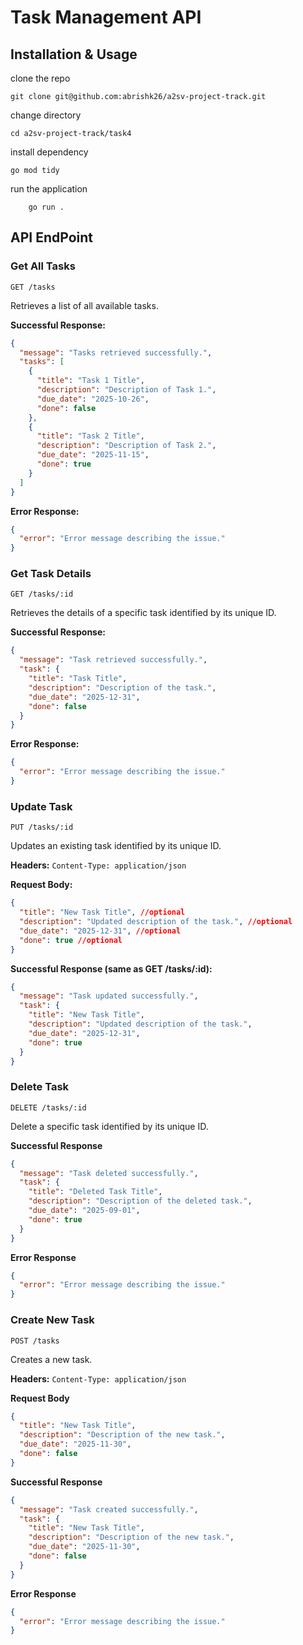 
# Task Management API

## Installation & Usage
clone the repo
```
git clone git@github.com:abrishk26/a2sv-project-track.git
```

change directory
```
cd a2sv-project-track/task4
```

install dependency
```
go mod tidy
```

run the application
``` 
    go run .
```

## API EndPoint


### Get All Tasks

`GET /tasks`

Retrieves a list of all available tasks.

**Successful Response:**

```json
{
  "message": "Tasks retrieved successfully.",
  "tasks": [
    {
      "title": "Task 1 Title",
      "description": "Description of Task 1.",
      "due_date": "2025-10-26",
      "done": false
    },
    {
      "title": "Task 2 Title",
      "description": "Description of Task 2.",
      "due_date": "2025-11-15",
      "done": true
    }
  ]
}
```

**Error Response:**
```json
{
  "error": "Error message describing the issue."
}
```

### Get Task Details

`GET /tasks/:id`

Retrieves the details of a specific task identified by its unique ID.

**Successful Response:**
```json
{
  "message": "Task retrieved successfully.",
  "task": {
    "title": "Task Title",
    "description": "Description of the task.",
    "due_date": "2025-12-31",
    "done": false
  }
}
```

**Error Response:**
```json
{
  "error": "Error message describing the issue."
}
```

### Update Task

`PUT /tasks/:id`

Updates an existing task identified by its unique ID.

**Headers:** `Content-Type: application/json`

**Request Body:**
```json
{
  "title": "New Task Title", //optional
  "description": "Updated description of the task.", //optional
  "due_date": "2025-12-31", //optional
  "done": true //optional
}
```

**Successful Response (same as GET /tasks/:id):**
```json
{
  "message": "Task updated successfully.",
  "task": {
    "title": "New Task Title",
    "description": "Updated description of the task.",
    "due_date": "2025-12-31",
    "done": true
  }
}
```

### Delete Task
`DELETE /tasks/:id`

Delete a specific task identified by its unique ID.

**Successful Response**
```json
{
  "message": "Task deleted successfully.",
  "task": {
    "title": "Deleted Task Title",
    "description": "Description of the deleted task.",
    "due_date": "2025-09-01",
    "done": true
  }
}
```

**Error Response**
```json
{
  "error": "Error message describing the issue."
}
```

### Create New Task

`POST /tasks`

Creates a new task.

**Headers:** `Content-Type: application/json`

**Request Body**
```json
{
  "title": "New Task Title",
  "description": "Description of the new task.",
  "due_date": "2025-11-30",
  "done": false
}
```

**Successful Response**
```json
{
  "message": "Task created successfully.",
  "task": {
    "title": "New Task Title",
    "description": "Description of the new task.",
    "due_date": "2025-11-30",
    "done": false
  }
}
```

**Error Response**
```json
{
  "error": "Error message describing the issue."
}
```



